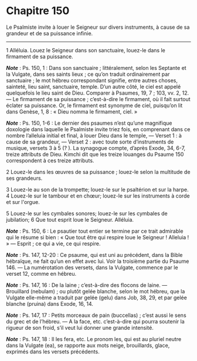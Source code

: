 # Chapitre 150

Le Psalmiste invite à louer le Seigneur sur divers instruments, à cause de sa grandeur et de sa puissance infinie.

***

1 Alléluia. Louez le Seigneur dans son sanctuaire, louez-le dans le firmament de sa puissance.

***Note*** :  Ps. 150, 1 : Dans son sanctuaire ; littéralement, selon les Septante et la Vulgate, dans ses saints lieux ; ce qu’on traduit ordinairement par sanctuaire ; le mot hébreu correspondant signifie, entre autres choses, sainteté, lieu saint, sanctuaire, temple. D’un autre côté, le ciel est appelé quelquefois le lieu saint de Dieu. Comparer à Psaumes, 19, 7 ; 103, vv. 2, 12. ― Le firmament de sa puissance ; c’est-à-dire le firmament, où il fait surtout éclater sa puissance. Or, le firmament est synonyme de ciel, puisqu’on lit dans Genèse, 1, 8 : « Dieu nomma le firmament, ciel. »

***Note*** :  Ps. 150, 1-6 : Le dernier des psaumes n’est qu’une magnifique doxologie dans laquelle le Psalmiste invite triez fois, en comprenant dans ce nombre l’alleluia initial et final, à louer Dieu dans le temple, ― Verset 1 : à cause de sa grandeur, ― Verset 2 : avec toute sorte d’instruments de musique, versets 3 à 5 (? ). La synagogue compte, d’après Exode, 34, 6-7, treize attributs de Dieu. Kimchi dit que les treize louanges du Psaume 150 correspondent à ces treize attributs.


2 Louez-le dans les œuvres de sa puissance ; louez-le selon la multitude de ses grandeurs.


3 Louez-le au son de la trompette; louez-le sur le psaltérion et sur la harpe. 4 Louez-le sur le tambour et en chœur; louez-le sur les instruments à corde et sur l'orgue.


5 Louez-le sur les cymbales sonores; louez-le sur les cymbales de jubilation; 6 Que tout esprit loue le Seigneur. Alléluia.

***Note*** :  Ps. 150, 6 : Le psautier tout entier se termine par ce trait admirable qui le résume si bien : « Que tout être qui respire loue le Seigneur ! Alleluia ! » ― Esprit ; ce qui a vie, ce qui respire.

***Note*** :  Ps. 147, 12-20 : Ce psaume, qui est uni au précédent, dans la Bible hébraïque, ne fait qu’un en effet avec lui. Voir la troisième partie du Psaume 146. ― La numérotation des versets, dans la Vulgate, commence par le verset 12, comme en hébreu.

***Note*** :  Ps. 147, 16 : De la laine ; c’est-à-dire des flocons de laine. ― Brouillard (nebulam) ; ou plutôt gelée blanche, selon le mot hébreu, que la Vulgate elle-même a traduit par gelée (gelu) dans Job, 38, 29, et par gelée blanche (pruina) dans Exode, 16, 14.

***Note*** :  Ps. 147, 17 : Petits morceaux de pain (buccellas) ; c’est aussi le sens du grec et de l’hébreu. ― A la face, etc. c’est-à-dire qui pourra soutenir la rigueur de son froid, s’il veut lui donner une grande intensité.

***Note*** :  Ps. 147, 18 : Il les fera, etc. Le pronom les, qui est au pluriel neutre dans la Vulgate (ea), se rapporte aux mots neige, brouillards, glace, exprimés dans les versets précédents.
